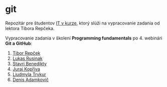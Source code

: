 # git
Repozitár pre študentov [IT v kurze](https://www.itvkurze.sk/), ktorý slúži na vypracovanie zadania od lektora Tibora Repčeka.

Vypracovanie zadania v školení **Programming fundamentals** po 4. webinári **Git a GitHub**:

1. [Tibor Repček](https://github.com/tiborepcek)
1. [Lukas Rusinak](https://github.com/lukas-dev-ai)
1. [Stavri Benedikty](https://github.com/SBenedikty)
1. [Juraj Kopřiva](https://github.com/dokiiin)
1. [Liudmyla Trykur](https://github.com/Liudmyla1995)
1. [Denis Adamkovič](https://github.com/veeellys)
